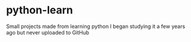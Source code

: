 # python-learn
Small projects made from learning python
I began studying it a few years ago but never uploaded to GitHub
